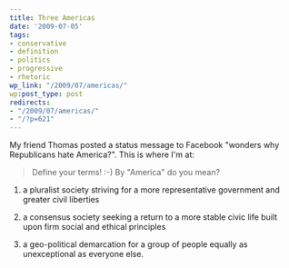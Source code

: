 ```yaml
---
title: Three Americas
date: '2009-07-05'
tags:
- conservative
- definition
- politics
- progressive
- rhetoric
wp_link: "/2009/07/americas/"
wp:post_type: post
redirects:
- "/2009/07/americas/"
- "/?p=621"
---
```


My friend Thomas posted a status message to Facebook "wonders why Republicans hate America?". This is where I'm at:

> Define your terms! :-) By "America" do you mean?

>

>

1. a pluralist society striving for a more representative government and greater civil liberties

>

2. a consensus society seeking a return to a more stable civic life built upon firm social and ethical principles

>

3. a geo-political demarcation for a group of people equally as unexceptional as everyone else.

>

>
